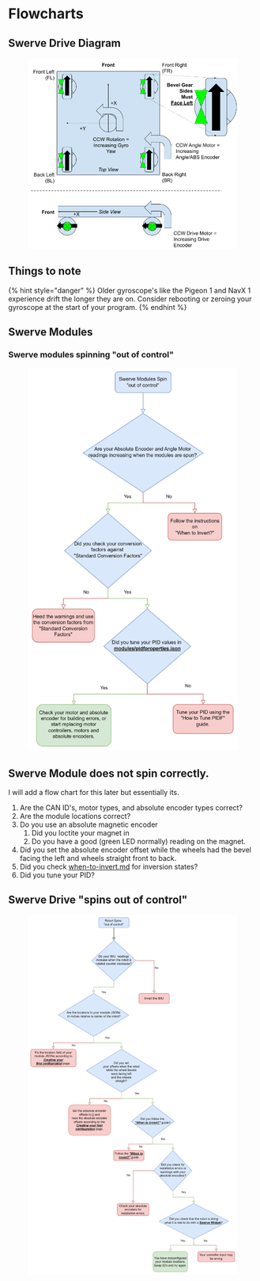 # Flowcharts

## Swerve Drive Diagram

<figure><img src="../.gitbook/assets/devilbots_cropped_swerve_orientation.png" alt=""><figcaption></figcaption></figure>

## Things to note



{% hint style="danger" %}
Older gyroscope's like the Pigeon 1 and NavX 1 experience drift the longer they are on. Consider rebooting or zeroing your gyroscope at the start of your program.
{% endhint %}

## Swerve Modules

### Swerve modules spinning "out of control"

<figure><img src="../.gitbook/assets/flowchart2.png" alt=""><figcaption></figcaption></figure>

## Swerve Module does not spin correctly.

I will add a flow chart for this later but essentially its.

1. Are the CAN ID's, motor types, and absolute encoder types correct?
2. Are the module locations correct?
3. Do you use an absolute magnetic encoder
   1. Did you loctite your magnet in
   2. Do you have a good (green LED normally) reading on the magnet.
4. Did you set the absolute encoder offset while the wheels had the bevel facing the left and wheels straight front to back.
5. Did you check [when-to-invert.md](when-to-invert.md "mention") for inversion states?
6. Did you tune your PID?

## Swerve Drive "spins out of control"

<figure><img src="../.gitbook/assets/flowchart4.png" alt=""><figcaption></figcaption></figure>
